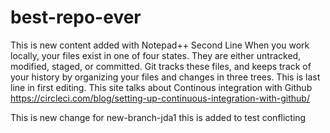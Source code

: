 # best-repo-ever
This is new content added with Notepad++
Second Line 
When you work locally, your files exist in one of four states. 
They are either untracked, modified, staged, or committed. 
Git tracks these files, and keeps track of your history by organizing 
your files and changes in three trees. 
This is last line in first editing. 
This site talks about Continous integration with Github
https://circleci.com/blog/setting-up-continuous-integration-with-github/ 

This is new change for new-branch-jda1 this is added to test conflicting